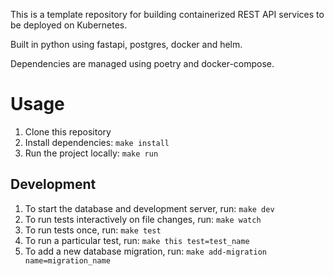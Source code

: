 This is a template repository for building containerized REST API services to be deployed on Kubernetes.

Built in python using fastapi, postgres, docker and helm.

Dependencies are managed using poetry and docker-compose.

# Usage
1. Clone this repository
2. Install dependencies: `make install`
3. Run the project locally: `make run`
## Development
1. To start the database and development server, run: `make dev`
2. To run tests interactively on file changes, run: `make watch`
3. To run tests once, run: `make test`
4. To run a particular test, run: `make this test=test_name`
5. To add a new database migration, run: `make add-migration name=migration_name`
